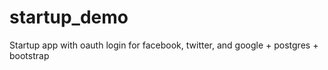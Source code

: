 startup_demo
============

Startup app with oauth login for facebook, twitter, and google + postgres + bootstrap
